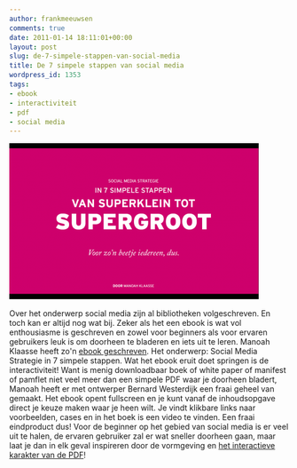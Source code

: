 ```yaml
---
author: frankmeeuwsen
comments: true
date: 2011-01-14 18:11:01+00:00
layout: post
slug: de-7-simpele-stappen-van-social-media
title: De 7 simpele stappen van social media
wordpress_id: 1353
tags:
- ebook
- interactiviteit
- pdf
- social media
---
```


![](../images/uploadimages/untitled21-e1295028103593.png)

Over het onderwerp social media zijn al bibliotheken volgeschreven. En toch kan er altijd nog wat bij. Zeker als het een ebook is wat vol enthousiasme is geschreven en zowel voor beginners als voor ervaren gebruikers leuk is om doorheen te bladeren en iets uit te leren. Manoah Klaasse heeft zo'n [ebook geschreven](http://manoah.wordpress.com/2011/01/12/ebook-workshop-whishlist/). Het onderwerp: Social Media Strategie in 7 simpele stappen. Wat het ebook eruit doet springen is de interactiviteit! Want is menig downloadbaar boek of white paper of manifest of pamflet niet veel meer dan een simpele PDF waar je doorheen bladert, Manoah heeft er met ontwerper Bernard Westerdijk een fraai geheel van gemaakt. Het ebook opent fullscreen en je kunt vanaf de inhoudsopgave direct je keuze maken waar je heen wilt. Je vindt klikbare links naar voorbeelden, cases en in het boek is een video te vinden. Een fraai eindproduct dus! Voor de beginner op het gebied van social media is er veel uit te halen, de ervaren gebruiker zal er wat sneller doorheen gaan, maar laat je dan in elk geval inspireren door de vormgeving en [het interactieve karakter van de PDF](http://manoah.wordpress.com/2011/01/12/ebook-workshop-whishlist/)!
